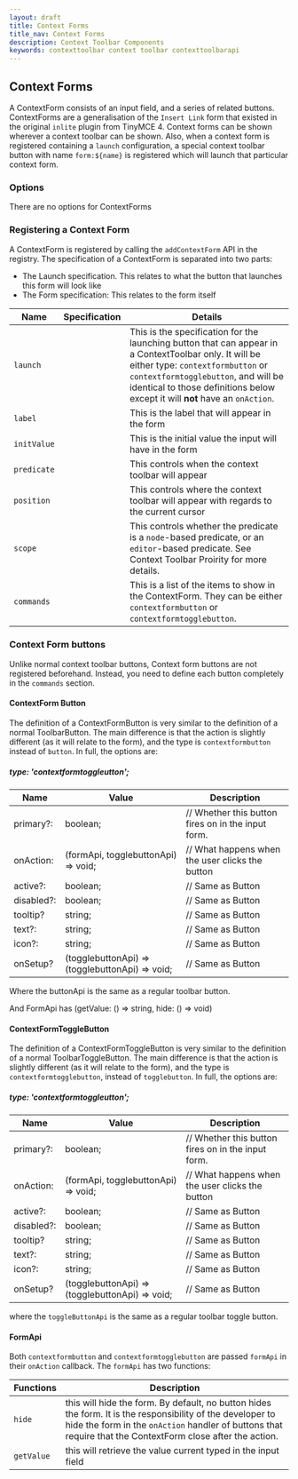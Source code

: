 ```yaml
---
layout: draft
title: Context Forms
title_nav: Context Forms
description: Context Toolbar Components
keywords: contexttoolbar context toolbar contexttoolbarapi
---
```



## Context Forms

A ContextForm consists of an input field, and a series of related buttons. ContextForms are a generalisation of the `Insert Link` form that existed in the original `inlite` plugin from TinyMCE 4. Context forms can be shown wherever a context toolbar can be shown. Also, when a context form is registered containing a `launch` configuration, a special context toolbar button with name `form:${name}` is registered which will launch that particular context form.

### Options

There are no options for ContextForms

### Registering a Context Form

A ContextForm is registered by calling the `addContextForm` API in the registry. The specification of a ContextForm is separated into two parts:

* The Launch specification. This relates to what the button that launches this form will look like
* The Form specification: This relates to the form itself

| Name | Specification | Details |
| ---- | ------------- | ------- |
| `launch` |  | This is the specification for the launching button that can appear in a ContextToolbar only. It will be either type: `contextformbutton` or `contextformtogglebutton`, and will be identical to those definitions below except it will **not** have an `onAction`. |
| `label` |  | This is the label that will appear in the form |
| `initValue` |  | This is the initial value the input will have in the form |
| `predicate` |  | This controls when the context toolbar will appear |
| `position` |  | This controls where the context toolbar will appear with regards to the current cursor |
| `scope` |  | This controls whether the predicate is a `node`-based predicate, or an `editor`-based predicate. See Context Toolbar Proirity for more details. |
| `commands` |  | This is a list of the items to show in the ContextForm. They can be either `contextformbutton` or `contextformtogglebutton`. |

### Context Form buttons

Unlike normal context toolbar buttons, Context form buttons are not registered beforehand. Instead, you need to define each button completely in the `commands` section.


#### ContextForm Button

The definition of a ContextFormButton is very similar to the definition of a normal ToolbarButton. The main difference is that the action is slightly different (as it will relate to the form), and the type is `contextformbutton` instead of `button`. In full, the options are:


##### type: 'contextformtoggleutton';

| Name | Value | Description |
| ---- | ----- | ----------- |
| primary?: | boolean; |// Whether this button fires on <enter> in the input form. |
| onAction: | (formApi, togglebuttonApi) => void; | // What happens when the user clicks the button |
| active?: | boolean; | // Same as Button |
| disabled?: | boolean; | // Same as Button |
| tooltip? | string; | // Same as Button |
| text?: | string; | // Same as Button |
| icon?: | string; | // Same as Button |
| onSetup? | (togglebuttonApi) => (togglebuttonApi) => void; | // Same as Button |

Where the buttonApi is the same as a regular toolbar button.

And FormApi has (getValue: () => string, hide: () => void)


#### ContextFormToggleButton

The definition of a ContextFormToggleButton is very similar to the definition of a normal ToolbarToggleButton. The main difference is that the action is slightly different (as it will relate to the form), and the type is `contextformtogglebutton`, instead of `togglebutton`. In full, the options are:

##### type: 'contextformtoggleutton';

| Name | Value | Description |
| ---- | ----- | ----------- |
| primary?: | boolean; |// Whether this button fires on <enter> in the input form. |
| onAction: | (formApi, togglebuttonApi) => void; | // What happens when the user clicks the button |
| active?: | boolean; | // Same as Button |
| disabled?: | boolean; | // Same as Button |
| tooltip? | string; | // Same as Button |
| text?: | string; | // Same as Button |
| icon?: | string; | // Same as Button |
| onSetup? | (togglebuttonApi) => (togglebuttonApi) => void; | // Same as Button |

where the `toggleButtonApi` is the same as a regular toolbar toggle button.

#### FormApi

Both `contextformbutton` and `contextformtogglebutton` are passed `formApi` in their `onAction` callback. The `formApi` has two functions:

| Functions | Description |
| --------- | ----------- |
|`hide` | this will hide the form. By default, no button hides the form. It is the responsibility of the developer to hide the form in the `onAction` handler of buttons that require that the ContextForm close after the action. |
| `getValue` | this will retrieve the value current typed in the input field |
